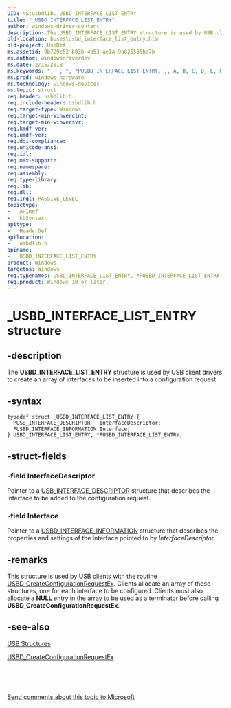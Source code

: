 ```yaml
---
UID: NS:usbdlib._USBD_INTERFACE_LIST_ENTRY
title: "_USBD_INTERFACE_LIST_ENTRY"
author: windows-driver-content
description: The USBD_INTERFACE_LIST_ENTRY structure is used by USB client drivers to create an array of interfaces to be inserted into a configuration request.
old-location: buses\usbd_interface_list_entry.htm
old-project: UsbRef
ms.assetid: 9b729c52-b03b-4b53-ae1a-9a025585ba7b
ms.author: windowsdriverdev
ms.date: 2/15/2018
ms.keywords: ",  , *, *PUSBD_INTERFACE_LIST_ENTRY, ,, A, B, C, D, E, F, I, L, N, P, PUSBD_INTERFACE_LIST_ENTRY, PUSBD_INTERFACE_LIST_ENTRY structure pointer [Buses], R, S, T, U, USBD_INTERFACE_LIST_ENTRY, USBD_INTERFACE_LIST_ENTRY structure [Buses], Y, _, _USBD_INTERFACE_LIST_ENTRY, buses.usbd_interface_list_entry, usbdlib/PUSBD_INTERFACE_LIST_ENTRY, usbdlib/USBD_INTERFACE_LIST_ENTRY, usbstrct_f42a04be-c6c2-44c6-ae18-725929020420.xml"
ms.prod: windows-hardware
ms.technology: windows-devices
ms.topic: struct
req.header: usbdlib.h
req.include-header: Usbdlib.h
req.target-type: Windows
req.target-min-winverclnt: 
req.target-min-winversvr: 
req.kmdf-ver: 
req.umdf-ver: 
req.ddi-compliance: 
req.unicode-ansi: 
req.idl: 
req.max-support: 
req.namespace: 
req.assembly: 
req.type-library: 
req.lib: 
req.dll: 
req.irql: PASSIVE_LEVEL
topictype:
-	APIRef
-	kbSyntax
apitype:
-	HeaderDef
apilocation:
-	usbdlib.h
apiname:
-	USBD_INTERFACE_LIST_ENTRY
product: Windows
targetos: Windows
req.typenames: USBD_INTERFACE_LIST_ENTRY, *PUSBD_INTERFACE_LIST_ENTRY
req.product: Windows 10 or later.
---
```


# _USBD_INTERFACE_LIST_ENTRY structure


## -description


The <b>USBD_INTERFACE_LIST_ENTRY</b> structure is used by USB client drivers to create an array of interfaces to be inserted into a configuration request.


## -syntax


````
typedef struct _USBD_INTERFACE_LIST_ENTRY {
  PUSB_INTERFACE_DESCRIPTOR   InterfaceDescriptor;
  PUSBD_INTERFACE_INFORMATION Interface;
} USBD_INTERFACE_LIST_ENTRY, *PUSBD_INTERFACE_LIST_ENTRY;
````


## -struct-fields




### -field InterfaceDescriptor

Pointer to a <a href="..\usbspec\ns-usbspec-_usb_interface_descriptor.md">USB_INTERFACE_DESCRIPTOR</a> structure that describes the interface to be added to the configuration request.


### -field Interface

Pointer to a <a href="..\usb\ns-usb-_usbd_interface_information.md">USBD_INTERFACE_INFORMATION</a> structure that describes the properties and settings of the interface pointed to by <i>InterfaceDescriptor</i>.


## -remarks



This structure is used by USB clients with the routine <a href="..\usbdlib\nf-usbdlib-usbd_createconfigurationrequestex.md">USBD_CreateConfigurationRequestEx</a>. Clients allocate an array of these structures, one for each interface to be configured. Clients must also allocate a <b>NULL</b> entry in the array to be used as a terminator before calling <b>USBD_CreateConfigurationRequestEx</b>.




## -see-also

<a href="https://msdn.microsoft.com/library/windows/hardware/ff540160">USB Structures</a>



<a href="..\usbdlib\nf-usbdlib-usbd_createconfigurationrequestex.md">USBD_CreateConfigurationRequestEx</a>



 

 

<a href="mailto:wsddocfb@microsoft.com?subject=Documentation%20feedback [UsbRef\buses]:%20USBD_INTERFACE_LIST_ENTRY structure%20 RELEASE:%20(2/15/2018)&amp;body=%0A%0APRIVACY STATEMENT%0A%0AWe use your feedback to improve the documentation. We don't use your email address for any other purpose, and we'll remove your email address from our system after the issue that you're reporting is fixed. While we're working to fix this issue, we might send you an email message to ask for more info. Later, we might also send you an email message to let you know that we've addressed your feedback.%0A%0AFor more info about Microsoft's privacy policy, see http://privacy.microsoft.com/en-us/default.aspx." title="Send comments about this topic to Microsoft">Send comments about this topic to Microsoft</a>

